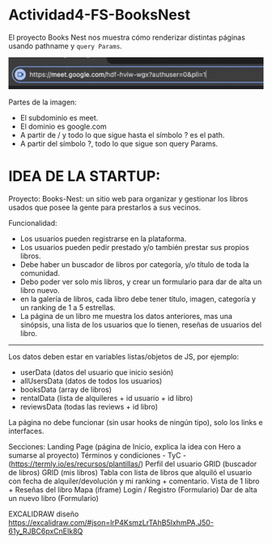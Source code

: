 # Actividad4-FS-BooksNest

El proyecto Books Nest nos muestra cómo renderizar distintas páginas usando pathname y `query Params`.

![url-google.png](url-google.png)

Partes de la imagen:
- El subdominio es meet.
- El dominio es google.com
- A partir de / y todo lo que sigue hasta el símbolo ? es el path.
- A partir del símbolo ?, todo lo que sigue son query Params.


<!--INICIAR EN LA TERMINAL:
npm create vite@latest
# elegimos el nombre del proyecto, carpeta, etc...
# elegimos REACT como librería de trabajo.
cd nombre-proyecto
npm i
npm run dev -->

# IDEA DE LA STARTUP:

Proyecto: Books-Nest: un sitio web para organizar y gestionar los libros usados que posee la gente para prestarlos a sus vecinos.

Funcionalidad: 
- Los usuarios pueden registrarse en la plataforma.
- Los usuarios pueden pedir prestado y/o también prestar sus propios libros.
- Debe haber un buscador de libros por categoría, y/o título de toda la comunidad.
- Debo poder ver solo mis libros, y crear un formulario para dar de alta un libro nuevo.
- en la galería de libros, cada libro debe tener título, imagen, categoría y un ranking de 1 a 5 estrellas.
- La página de un libro me muestra los datos anteriores, mas una sinópsis, una lista de los usuarios que lo tienen, reseñas de usuarios del libro.
---------------------------------------------------------------------------------------------------------------------------------------------------------------------

Los datos deben estar en variables listas/objetos de JS, por ejemplo:

- userData (datos del usuario que inicio sesión)
- allUsersData (datos de todos los usuarios)
- booksData (array de libros)
- rentalData (lista de alquileres + id usuario + id libro)
- reviewsData (todas las reviews + id libro)

La página no debe funcionar (sin usar hooks de ningún tipo), solo los links e interfaces.

Secciones:
Landing Page (página de Inicio, explica la idea con Hero a sumarse al proyecto)
Términos y condiciones - TyC - (https://termly.io/es/recursos/plantillas/)
Perfil del usuario
GRID (buscador de libros)
GRID (mis libros)
Tabla con lista de libros que alquiló el usuario con fecha de alquiler/devolución y mi ranking + comentario.
Vista de 1 libro + Reseñas del libro
Mapa (iframe) 
Login / Registro (Formulario)
Dar de alta un nuevo libro (Formulario)

EXCALIDRAW diseño https://excalidraw.com/#json=lrP4KsmzLrTAhB5IxhmPA,J50-61y_RJBC6pxCnEIk8Q 